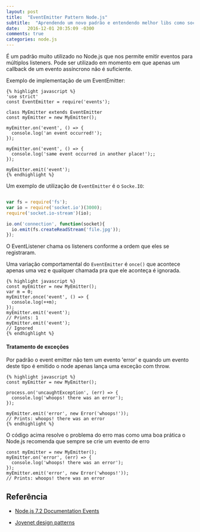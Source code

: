 ```yaml
---
layout: post
title:  "EventEmitter Pattern Node.js"
subtitle:  "Aprendendo um novo padrão e entendendo melhor libs como socket.io"
date:	2016-12-01 20:35:09 -0300
comments: true
categories: node.js
---
```


É um padrão muito utilizado no Node.js que nos permite emitir eventos para múltiplos listeners. Pode ser utilizado em momento em que apenas um callback de um evento assíncrono não é suficiente.


Exemplo de implementação de um EventEmitter:

    {% highlight javascript %}
    'use strict'
    const EventEmitter = require('events');
    
    class MyEmitter extends EventEmitter
    const myEmitter = new MyEmitter();
    
    myEmitter.on('event', () => {
      console.log('an event occurred!');
    });
    
    myEmitter.on('event', () => {
      console.log('same event occurred in another place!');;
    });
    
    myEmitter.emit('event');
    {% endhighlight %}

Um exemplo de utilização de `EventEmitter` é o `Socke.IO`:

    
``` javascript

var fs = require('fs');
var io = require('socket.io')(3000);
require('socket.io-stream')(io);

io.on('connection', function(socket){
  io.emit(fs.createReadStream('file.jpg'));
});

```

O EventListener chama os listeners conforme a ordem que eles se registraram.


Uma variação comportamental do `EventEmitter` é `once()` que acontece apenas uma vez e qualquer chamada pra que ele aconteça é ignorada.

    {% highlight javascript %}
    const myEmitter = new MyEmitter();
    var m = 0;
    myEmitter.once('event', () => {
      console.log(++m);
    });
    myEmitter.emit('event');
    // Prints: 1
    myEmitter.emit('event');
    // Ignored
    {% endhighlight %}

#### Tratamento de exceções

Por padrão o event emitter não tem um evento 'error' e quando um evento deste tipo é emitido o node apenas lança uma exceção com throw.

    {% highlight javascript %}
    const myEmitter = new MyEmitter();

    process.on('uncaughtException', (err) => {
      console.log('whoops! there was an error');
    });
   
    myEmitter.emit('error', new Error('whoops!'));
    // Prints: whoops! there was an error
    {% endhighlight %}

O código acima resolve o problema do erro mas como uma boa prática o Node.js recomenda que sempre se crie um evento de erro
 
    const myEmitter = new MyEmitter();
    myEmitter.on('error', (err) => {
      console.log('whoops! there was an error');
    });
    myEmitter.emit('error', new Error('whoops!'));
    // Prints: whoops! there was an error

## Referência

 - [Node.js 7.2 Documentation Events](https://nodejs.org/api/events.html)

 - [Joyenet design patterns](https://www.joyent.com/node-js/production/design)
